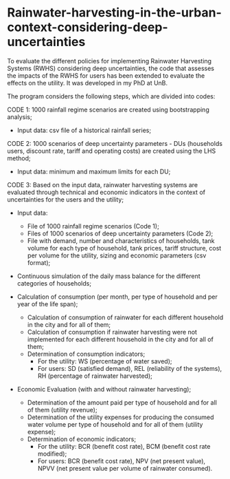 # Rainwater-harvesting-in-the-urban-context-considering-deep-uncertainties
To evaluate the different policies for implementing Rainwater Harvesting Systems (RWHS) considering deep uncertainties, the code that assesses the impacts of the RWHS for users has been extended to evaluate the effects on the utility.
It was developed in my PhD at UnB.

The program considers the following steps, which are divided into codes:

CODE 1: 1000 rainfall regime scenarios are created using bootstrapping analysis;
  - Input data: csv file of a historical rainfall series;
   
CODE 2: 1000 scenarios of deep uncertainty parameters - DUs (households users, discount rate, tariff and operating costs) are created using the LHS method;
  - Input data: minimum and maximum limits for each DU;
    
CODE 3: Based on the input data, rainwater harvesting systems are evaluated through technical and economic indicators in the context of uncertainties for the users and the utility;

  - Input data:
      - File of 1000 rainfall regime scenarios (Code 1);
      - Files of 1000 scenarios of deep uncertainty parameters (Code 2);
      - File with demand, number and characteristics of households, tank volume for each type of household, tank prices, tariff structure, cost per volume for the utility, sizing and economic parameters (csv format);
    
  - Continuous simulation of the daily mass balance for the different categories of households;
    
  - Calculation of consumption (per month, per type of household and per year of the life span);
      - Calculation of consumption of rainwater for each different household in the city and for all of them;
      - Calculation of consumption if rainwater harvesting were not implemented for each different household in the city and for all of them;
      - Determination of consumption indicators;
          - For the utility: WS (percentage of water saved);
          - For users: SD (satisfied demand), REL (reliability of the systems), RH (percentage of rainwater harvested);
    
  - Economic Evaluation (with and without rainwater harvesting);
      - Determination of the amount paid per type of household and for all of them (utility revenue);
      - Determination of the utility expenses for producing the consumed water volume per type of household and for all of them (utility expense);
      - Determination of economic indicators;
          - For the utility: BCR (benefit cost rate), BCM (benefit cost rate modified);
          - For users: BCR (benefit cost rate), NPV (net present value), NPVV (net present value per volume of rainwater consumed).

